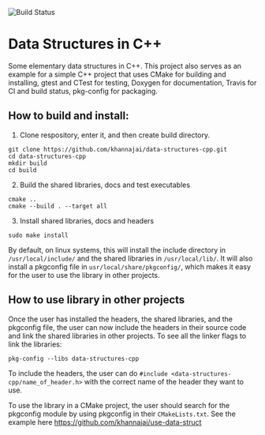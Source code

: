 ![Build Status](https://travis-ci.com/khannajai/data-structures-cpp.svg?branch=master)

# Data Structures in C++
Some elementary data structures in C++. This project also serves as an example for a simple C++ project that uses CMake for building and installing, gtest and CTest for testing, Doxygen for documentation, Travis for CI and build status, pkg-config for packaging. 

## How to build and install:
1. Clone respository, enter it, and then create build directory.
```
git clone https://github.com/khannajai/data-structures-cpp.git
cd data-structures-cpp
mkdir build
cd build
```

2. Build the shared libraries, docs and test executables
```
cmake ..
cmake --build . --target all
```

3. Install shared libraries, docs and headers
```
sudo make install
```
By default, on linux systems, this will install the include directory in ```/usr/local/include/``` and the shared libraries in ```/usr/local/lib/```. It will also install a pkgconfig file in ```usr/local/share/pkgconfig/```, which makes it easy for the user to use the library in other projects.

## How to use library in other projects
Once the user has installed the headers, the shared libraries, and the pkgconfig file, the user can now include the headers in their source code and link the shared libraries in other projects. 
To see all the linker flags to link the libraries:
```
pkg-config --libs data-structures-cpp
```
To include the headers, the user can do ```#include <data-structures-cpp/name_of_header.h>``` with the correct name of the header they want to use. 

To use the library in a CMake project, the user should search for the pkgconfig module by using pkgconfig in their ```CMakeLists.txt```. See the example here https://github.com/khannajai/use-data-struct